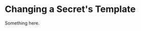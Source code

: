 [title]: # (Changing a Secret's Template)
[tags]: # (XXX)
[priority]: # (5034)
# Changing a Secret's Template
Something here.
